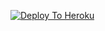 
[![Deploy To Heroku](https://www.herokucdn.com/deploy/button.svg)](https://github.com/SUKHPAL443/sessionhack_bot)
